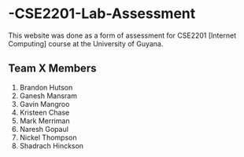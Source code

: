 # -CSE2201-Lab-Assessment

This website was done as a form of assessment for CSE2201 [Internet Computing] course at the University of Guyana.

## Team X Members

1. Brandon Hutson
2. Ganesh Mansram
3. Gavin Mangroo
4. Kristeen Chase 
5. Mark Merriman
6. Naresh Gopaul
7. Nickel Thompson
8. Shadrach Hinckson
